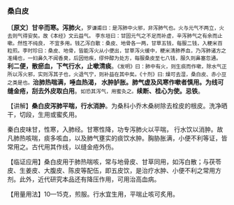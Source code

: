 ### 桑白皮

**〔原文〕甘辛而寒。泻肺火**，<small>罗谦甫曰：是泻肺中火邪，非泻肺气也。火与元气不两立，火去则气得安矣。故《本经》文云益气。 李东垣曰：甘固元气之不足而补虚，辛泻肺气之有余而止嗽。然性不纯良， 不宜多用。钱乙泻白散：桑皮、地骨各一两，甘草五钱，每服二钱，入粳米百粒煎。李时珍曰：桑皮、地骨，皆能泻火从小便出，甘草泻火缓中，粳米清肺养血，乃泻肺诸方之准绳也，一妇鼻久不闻香臭，后因他疾，缪仲醇为处方，每服桑皮至七八钱，服久则鼻塞忽通。</small> **利二便，散瘀血，下气行水，止嗽清痰**。<small>《发明》曰：肺中有火，则生痰而作嗽，除水气正所以泻火邪，实则泻其子也，火退气宁，则补益在其中矣。《十剂》曰: 燥可去湿，桑白皮、赤小豆之类是也。</small>**治肺热喘满，唾血热渴， 水肿胪胀。肺气虚及风寒作嗽者慎用。为线可缝金疮，刮去外皮取白用**。<small>如恐其泻气，用蜜灸之。</small>**续断、桂心为使。忌铁**。

【讲解】**桑白皮泻肺平喘，行水消肿**。为桑科小乔木桑树除去栓皮的根皮。洗净晒干，切段，生用或蜜炙用。

秦白皮味甘，性寒，入肺经。甘寒性降，功专泻肺火以平喘， 行水饮以消肿。故凡肺热咳喘，痰多咳血，以及肺气壅实的痰饮水肿。胸胁胀满，小便不利等证，皆常用之。古代用其作线，以缝金疮外伤。	

【临证应用】桑白皮用于肺热喘咳，常与地骨皮、甘草同用，如泻白散；与茯苓皮、生姜皮、大腹皮、陈皮等配伍，即五皮饮，是治疗水肿、小便不利之常用方剂。此外，近代研究本品还有降压作用，可用治高血病。

【用量用法】10—15克，煎服。行水宜生用，平喘止咳可炙用。
